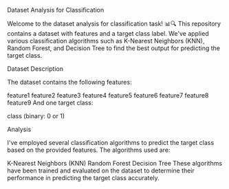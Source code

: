 Dataset Analysis for Classification

Welcome to the dataset analysis for classification task! 📊🔍 This repository contains a dataset with features and a target class label. We've applied various classification algorithms such as K-Nearest Neighbors (KNN), Random Forest, and Decision Tree to find the best output for predicting the target class.

Dataset Description

The dataset contains the following features:

feature1
feature2
feature3
feature4
feature5
feature6
feature7
feature8
feature9
And one target class:

class (binary: 0 or 1)

Analysis

I've employed several classification algorithms to predict the target class based on the provided features. The algorithms used are:

K-Nearest Neighbors (KNN)
Random Forest
Decision Tree
These algorithms have been trained and evaluated on the dataset to determine their performance in predicting the target class accurately.
